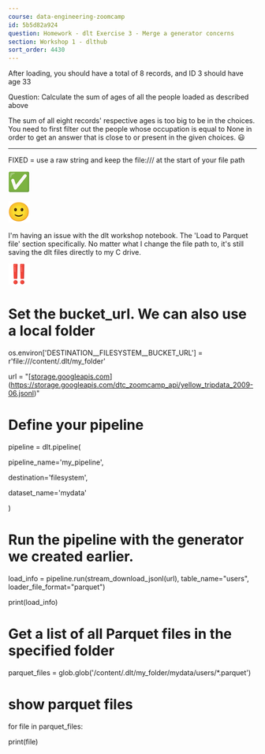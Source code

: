 ```yaml
---
course: data-engineering-zoomcamp
id: 5b5d82a924
question: Homework - dlt Exercise 3 - Merge a generator concerns
section: Workshop 1 - dlthub
sort_order: 4430
---
```


After loading, you should have a total of 8 records, and ID 3 should have age 33

Question: Calculate the sum of ages of all the people loaded as described above

The sum of all eight records' respective ages is too big to be in the choices. You need to first filter out the people whose occupation is equal to None in order to get an answer that is close to or present in the given choices. 😃

----------------------------------------------------------------------------------------

FIXED = use a raw string and keep the file:/// at the start of your file path

![Image](images/data-engineering-zoomcamp/image_4c7b9e6b.png)

![Image](images/data-engineering-zoomcamp/image_b4d5ed3c.png)

I'm having an issue with the dlt workshop notebook. The 'Load to Parquet file' section specifically. No matter what I change the file path to, it's still saving the dlt files directly to my C drive.

![Image](images/data-engineering-zoomcamp/image_2ba9606d.png)

# Set the bucket_url. We can also use a local folder

os.environ['DESTINATION__FILESYSTEM__BUCKET_URL'] = r'file:///content/.dlt/my_folder'

url = "[[storage.googleapis.com](https://storage.googleapis.com/dtc_zoomcamp_api/yellow_tripdata_2009-06.jsonl)](https://storage.googleapis.com/dtc_zoomcamp_api/yellow_tripdata_2009-06.jsonl)"

# Define your pipeline

pipeline = dlt.pipeline(

pipeline_name='my_pipeline',

destination='filesystem',

dataset_name='mydata'

)

# Run the pipeline with the generator we created earlier.

load_info = pipeline.run(stream_download_jsonl(url), table_name="users", loader_file_format="parquet")

print(load_info)

# Get a list of all Parquet files in the specified folder

parquet_files = glob.glob('/content/.dlt/my_folder/mydata/users/*.parquet')

# show parquet files

for file in parquet_files:

print(file)

